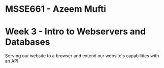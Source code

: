 # MSSE661 - Azeem Mufti
# Week 3 - Intro to Webservers and Databases

Serving our website to a browser and extend our website's capabilities with an API.